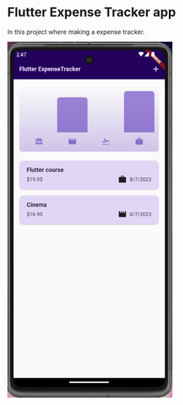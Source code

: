 # Flutter Expense Tracker app

In this project where making a expense tracker.

![alt text](https://github.com/wilcologgerTopicus/flutter-excercise/blob/main/flutter_basic_three/assets/image/foto_01.png?raw=true)